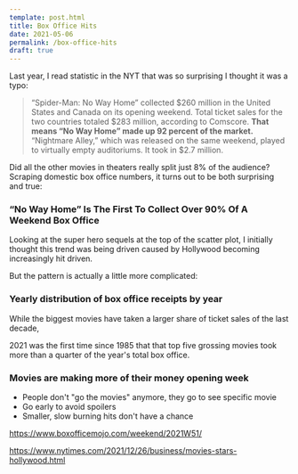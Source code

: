 ```yaml
---
template: post.html
title: Box Office Hits
date: 2021-05-06
permalink: /box-office-hits
draft: true
---
```


<link rel='stylesheet' type='text/css' href='style.css'>


Last year, I read statistic in the NYT that was so surprising I thought it was a typo:

> “Spider-Man: No Way Home” collected $260 million in the United States and Canada on its opening weekend. Total ticket sales for the two countries totaled $283 million, according to Comscore. **That means “No Way Home” made up 92 percent of the market.** “Nightmare Alley,” which was released on the same weekend, played to virtually empty auditoriums. It took in $2.7 million.

Did all the other movies in theaters really split just 8% of the audience? Scraping domestic box office numbers, it turns out to be both surprising and true: 

### “No Way Home” Is The First To Collect Over 90% Of A Weekend Box Office

<div class='weekly-top-percent'></div>

Looking at the super hero sequels at the top of the scatter plot, I initially thought this trend was being driven caused by Hollywood becoming increasingly hit driven.

But the pattern is actually a little more complicated:

### Yearly distribution of box office receipts by year

<div class='year-distribution'></div>

While the biggest movies have taken a larger share of ticket sales of the last decade, 

2021 was the first time since 1985 that that top five grossing movies took more than a quarter of the year's total box office.

### Movies are making more of their money opening week

<div class='best-week-scatter'></div>


- People don't "go the movies" anymore, they go to see specific movie
- Go early to avoid spoilers
- Smaller, slow burning hits don't have a chance


<!-- <div class='year-sm'></div> -->

<!-- <h3>Box office percentage, by week of release</h3> -->

<!-- <div class='by-movie'></div> -->


<!-- > “Spider-Man: No Way Home” collected $260 million in the United States and Canada on its opening weekend. Total ticket sales for the two countries totaled $283 million, according to Comscore. **That means “No Way Home” made up 92 percent of the market.** “Nightmare Alley,” which was released on the same weekend, played to virtually empty auditoriums. It took in $2.7 million. -->





<script src='https://roadtolarissa.com/slinks/static-rss/d3_.js'></script>

<script src='util.js'></script>
<script src='draw-weekly-top-percent.js'></script>
<script src='draw-best-week-scatter.js'></script>
<script src='draw-year-distribution.js'></script>
<script src='init.js'></script>



https://www.boxofficemojo.com/weekend/2021W51/

https://www.nytimes.com/2021/12/26/business/movies-stars-hollywood.html